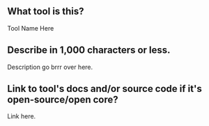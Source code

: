 <!--

We love your suggestions, but first we'll look in the upstream's issue trcker if that's exists or
worthy to be included in the upstream workspace images. Don't worry through, we'll update you through
the process.

-->

## What tool is this?

Tool Name Here

## Describe in 1,000 characters or less.

Description go brrr over here.

## Link to tool's docs and/or source code if it's open-source/open core?

Link here.
